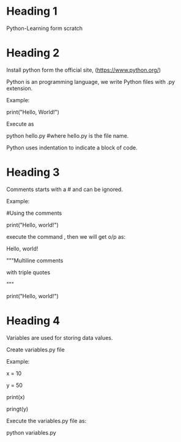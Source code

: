# Heading 1
Python-Learning form scratch

# Heading 2 
Install python form the official site,
(https://www.python.org/)

Python is an programming language, we write Python files with .py extension.

Example:

print("Hello, World!")

Execute as

python hello.py  #where hello.py is the file name.

Python uses indentation to indicate a block of code.


# Heading 3
Comments starts with a # and can be ignored.

Example:

#Using the comments

print("Hello, world!")

execute the command , then we will get o/p as:

Hello, world!

       

"""Multiline comments

with triple quotes

"""

print("Hello, world!")

# Heading 4
Variables are used for storing data values.

Create variables.py file 

Example:

x = 10

y = 50

print(x)

pringt(y)

Execute the variables.py file as:

python variables.py


